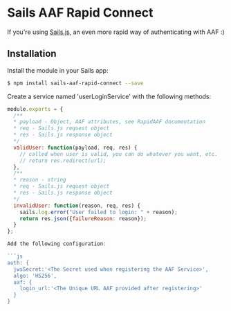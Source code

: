 # Sails AAF Rapid Connect

If you're using [Sails.js](http://sailsjs.org/), an even more rapid way of authenticating with AAF :)

## Installation

Install the module in your Sails app:

```bash
$ npm install sails-aaf-rapid-connect --save
```

Create a service named 'userLoginService' with the following methods:

```js
module.exports = {
  /**
  * payload - Object, AAF attributes, see RapidAAF documentation
  * req - Sails.js request object
  * res - Sails.js response object
  */
  validUser: function(payload, req, res) {
    // called when user is valid, you can do whatever you want, etc.
    // return res.redirect(url);
  },
  /**
  * reason - string 
  * req - Sails.js request object
  * res - Sails.js response object
  */
  invalidUser: function(reason, req, res) {
    sails.log.error("User failed to login: " + reason);
    return res.json({failureReason: reason});
  }
};

Add the following configuration:

```js
auth: {
  jwsSecret:'<The Secret used when registering the AAF Service>', 
  algo: 'HS256',
  aaf: {
    login_url:'<The Unique URL AAF provided after registering>' 
  }
}
```
